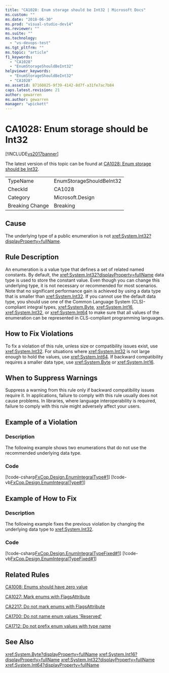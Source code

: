```yaml
---
title: "CA1028: Enum storage should be Int32 | Microsoft Docs"
ms.custom: ""
ms.date: "2018-06-30"
ms.prod: "visual-studio-dev14"
ms.reviewer: ""
ms.suite: ""
ms.technology:
  - "vs-devops-test"
ms.tgt_pltfrm: ""
ms.topic: "article"
f1_keywords:
  - "CA1028"
  - "EnumStorageShouldBeInt32"
helpviewer_keywords:
  - "EnumStorageShouldBeInt32"
  - "CA1028"
ms.assetid: 87160825-9f39-4142-8d7f-a31fe7ac7b84
caps.latest.revision: 21
author: gewarren
ms.author: gewarren
manager: "wpickett"
---
```

# CA1028: Enum storage should be Int32
[!INCLUDE[vs2017banner](../includes/vs2017banner.md)]

The latest version of this topic can be found at [CA1028: Enum storage should be Int32](https://docs.microsoft.com/visualstudio/code-quality/ca1028-enum-storage-should-be-int32).

|||
|-|-|
|TypeName|EnumStorageShouldBeInt32|
|CheckId|CA1028|
|Category|Microsoft.Design|
|Breaking Change|Breaking|

## Cause
 The underlying type of a public enumeration is not <xref:System.Int32?displayProperty=fullName>.

## Rule Description
 An enumeration is a value type that defines a set of related named constants. By default, the <xref:System.Int32?displayProperty=fullName> data type is used to store the constant value. Even though you can change this underlying type, it is not necessary or recommended for most scenarios. Note that no significant performance gain is achieved by using a data type that is smaller than <xref:System.Int32>. If you cannot use the default data type, you should use one of the Common Language System (CLS)-compliant integral types, <xref:System.Byte>, <xref:System.Int16>, <xref:System.Int32>, or <xref:System.Int64> to make sure that all values of the enumeration can be represented in CLS-compliant programming languages.

## How to Fix Violations
 To fix a violation of this rule, unless size or compatibility issues exist, use <xref:System.Int32>. For situations where <xref:System.Int32> is not large enough to hold the values, use <xref:System.Int64>. If backward compatibility requires a smaller data type, use <xref:System.Byte> or <xref:System.Int16>.

## When to Suppress Warnings
 Suppress a warning from this rule only if backward compatibility issues require it. In applications, failure to comply with this rule usually does not cause problems. In libraries, where language interoperability is required, failure to comply with this rule might adversely affect your users.

## Example of a Violation

### Description
 The following example shows two enumerations that do not use the recommended underlying data type.

### Code
 [!code-csharp[FxCop.Design.EnumIntegralType#1](../snippets/csharp/VS_Snippets_CodeAnalysis/FxCop.Design.EnumIntegralType/cs/FxCop.Design.EnumIntegralType.cs#1)]
 [!code-vb[FxCop.Design.EnumIntegralType#1](../snippets/visualbasic/VS_Snippets_CodeAnalysis/FxCop.Design.EnumIntegralType/vb/FxCop.Design.EnumIntegralType.vb#1)]

## Example of How to Fix

### Description
 The following example fixes the previous violation by changing the underlying data type to <xref:System.Int32>.

### Code
 [!code-csharp[FxCop.Design.EnumIntegralTypeFixed#1](../snippets/csharp/VS_Snippets_CodeAnalysis/FxCop.Design.EnumIntegralTypeFixed/cs/FxCop.Design.EnumIntegralTypeFixed.cs#1)]
 [!code-vb[FxCop.Design.EnumIntegralTypeFixed#1](../snippets/visualbasic/VS_Snippets_CodeAnalysis/FxCop.Design.EnumIntegralTypeFixed/vb/FxCop.Design.EnumIntegralTypeFixed.vb#1)]

## Related Rules
 [CA1008: Enums should have zero value](../code-quality/ca1008-enums-should-have-zero-value.md)

 [CA1027: Mark enums with FlagsAttribute](../code-quality/ca1027-mark-enums-with-flagsattribute.md)

 [CA2217: Do not mark enums with FlagsAttribute](../code-quality/ca2217-do-not-mark-enums-with-flagsattribute.md)

 [CA1700: Do not name enum values 'Reserved'](../code-quality/ca1700-do-not-name-enum-values-reserved.md)

 [CA1712: Do not prefix enum values with type name](../code-quality/ca1712-do-not-prefix-enum-values-with-type-name.md)

## See Also
 <xref:System.Byte?displayProperty=fullName>
 <xref:System.Int16?displayProperty=fullName>
 <xref:System.Int32?displayProperty=fullName>
 <xref:System.Int64?displayProperty=fullName>



